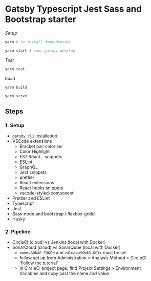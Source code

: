 # Gatsby Typescript Jest Sass and Bootstrap starter

_Setup_

```bash
yarn # to install dependencies

yarn start # runs gatsby develop
```

_Test_

```bash
yarn test
```

_build_

```bash
yarn build

yarn serve
```

## Steps

### 1. Setup

-   `gatsby cli` installation
-   VSCode extensions
    -   Bracket pair coloriser
    -   Color Highlight
    -   ES7 React... snippets
    -   ESLint
    -   GraphQL
    -   Jest snippets
    -   prettier
    -   React extensions
    -   React hooks snippets
    -   vscode-styled-component
-   Prettier and ESLint
-   Typescript
-   Jest
-   Sass-node and bootstrap / flexbox-gridd
-   Husky

### 2. Pipeline

-   CircleCI (cloud) vs Jenkins (local with Docker)
-   SonarCloud (cloud) vs SonarQube (local with Docker)
    -   `name=SONAR_TOKEN` and `value=<SONAR_KEY>` must be set
    -   follow set up from Administration > Analysis Method > CircleCI 'Follow the tutorial'
    -   in CircleCI project page, find Project Settings > Environment Variables and copy past the name and value
